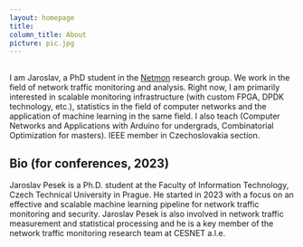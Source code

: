 ```yaml
---
layout: homepage
title: 
column_title: About
picture: pic.jpg
---
```


##

I am Jaroslav, a PhD student in the [Netmon](https://netmon.fit.cvut.cz) research group. We work in the field of network traffic monitoring and analysis. Right now, I am primarily interested in scalable monitoring infrastructure (with custom FPGA, DPDK technology, etc.), statistics in the field of computer networks and the application of machine learning in the same field. I also teach (Computer Networks and Applications with Arduino for undergrads, Combinatorial Optimization for masters). IEEE member in Czechoslovakia section. 

## Bio (for conferences, 2023)
Jaroslav Pesek is a Ph.D. student at the Faculty of Information Technology, Czech Technical University in Prague. He started in 2023 with a focus on an effective and scalable machine learning pipeline for network traffic monitoring and security. Jaroslav Pesek is also involved in network traffic measurement and statistical processing and he is a key member of the network traffic monitoring research team at CESNET a.l.e.
